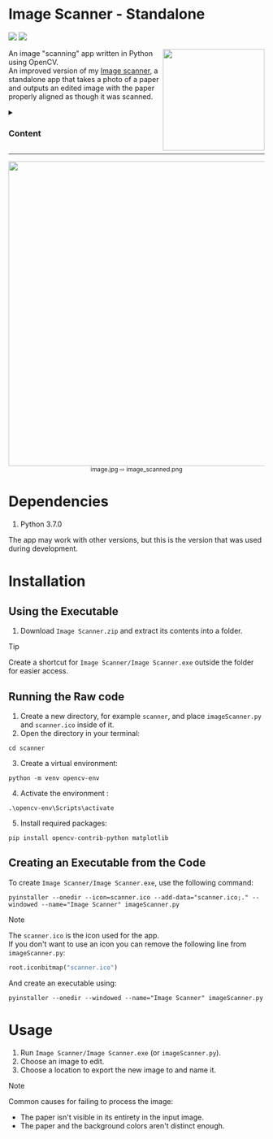 # Image Scanner - Standalone

<p>
  <img src="https://img.shields.io/badge/Python-grey?logo=python">
  <img src="https://img.shields.io/badge/OpenCV-grey?logo=opencv">
</p>

<img align="right" style="width:200px; height:auto;" src="/scanner.ico">

An image "scanning" app written in Python using OpenCV.<br>
An improved version of my [Image scanner](https://github.com/ElenaChes/python-image-scanner), a standalone app that takes a photo of a paper and outputs an edited image with the paper properly aligned as though it was scanned.

<details>
  <summary><h3>Content</h3></summary>

- [Dependencies](#dependencies)
- [Installation](#installation)
  - [Using the Executable](#using-the-executable)
  - [Running the Raw Code](#running-the-raw-code)
  - [Creating an Executable from the Code](#creating-an-executable-from-the-code)
- [Usage](#usage)

</details>
<hr>

<p align="center">
<img style="width:600px; height:auto;" src="https://github.com/ElenaChes/Python-Image-scanner-Standalone/assets/54331769/b9f7e9f6-048d-4d6c-93f9-91b4c0a0ff9f"><br>
<sub>image.jpg ⇨ image_scanned.png</sub>
</p>

# Dependencies

1. Python 3.7.0

The app may work with other versions, but this is the version that was used during development.

# Installation

## Using the Executable

1. Download `Image Scanner.zip` and extract its contents into a folder.

> [!TIP]
> Create a shortcut for `Image Scanner/Image Scanner.exe` outside the folder for easier access.

## Running the Raw code

1. Create a new directory, for example `scanner`, and place `imageScanner.py` and `scanner.ico` inside of it.
2. Open the directory in your terminal:

```
cd scanner
```

3. Create a virtual environment:

```
python -m venv opencv-env
```

4. Activate the environment :

```
.\opencv-env\Scripts\activate
```

5. Install required packages:

```
pip install opencv-contrib-python matplotlib
```

## Creating an Executable from the Code

To create `Image Scanner/Image Scanner.exe`, use the following command:

```
pyinstaller --onedir --icon=scanner.ico --add-data="scanner.ico;." --windowed --name="Image Scanner" imageScanner.py
```

> [!NOTE]
> The `scanner.ico` is the icon used for the app.<br>
> If you don't want to use an icon you can remove the following line from `imageScanner.py`:
>
> ```python
> root.iconbitmap("scanner.ico")
> ```
>
> And create an executable using:
>
> ```
> pyinstaller --onedir --windowed --name="Image Scanner" imageScanner.py
> ```

# Usage

1. Run `Image Scanner/Image Scanner.exe` (or `imageScanner.py`).
2. Choose an image to edit.
3. Choose a location to export the new image to and name it.

> [!NOTE]
> Common causes for failing to process the image:
>
> - The paper isn't visible in its entirety in the input image.
> - The paper and the background colors aren't distinct enough.
